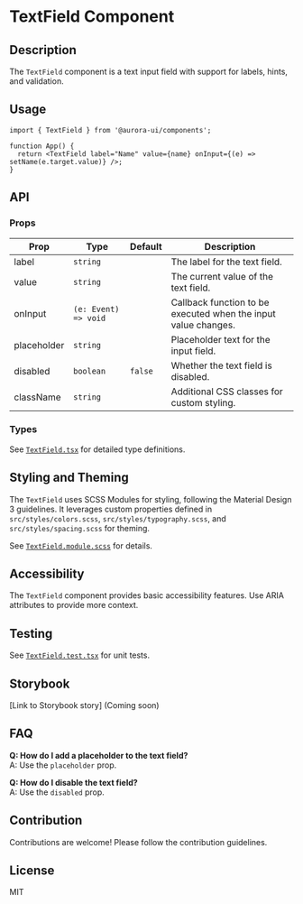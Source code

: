 # TextField Component

## Description

The `TextField` component is a text input field with support for labels, hints, and validation.

## Usage

```tsx
import { TextField } from '@aurora-ui/components';

function App() {
  return <TextField label="Name" value={name} onInput={(e) => setName(e.target.value)} />;
}
```

## API

### Props

| Prop        | Type                 | Default | Description                                                    |
| ----------- | -------------------- | ------- | -------------------------------------------------------------- |
| label       | `string`             |         | The label for the text field.                                  |
| value       | `string`             |         | The current value of the text field.                           |
| onInput     | `(e: Event) => void` |         | Callback function to be executed when the input value changes. |
| placeholder | `string`             |         | Placeholder text for the input field.                          |
| disabled    | `boolean`            | `false` | Whether the text field is disabled.                            |
| className   | `string`             |         | Additional CSS classes for custom styling.                     |

### Types

See [`TextField.tsx`](./TextField.tsx) for detailed type definitions.

## Styling and Theming

The `TextField` uses SCSS Modules for styling, following the Material Design 3 guidelines. It leverages custom properties defined in `src/styles/colors.scss`, `src/styles/typography.scss`, and `src/styles/spacing.scss` for theming.

See [`TextField.module.scss`](./TextField.module.scss) for details.

## Accessibility

The `TextField` component provides basic accessibility features. Use ARIA attributes to provide more context.

## Testing

See [`TextField.test.tsx`](./TextField.test.tsx) for unit tests.

## Storybook

[Link to Storybook story] (Coming soon)

## FAQ

**Q: How do I add a placeholder to the text field?**  
A: Use the `placeholder` prop.

**Q: How do I disable the text field?**  
A: Use the `disabled` prop.

## Contribution

Contributions are welcome! Please follow the contribution guidelines.

## License

MIT
